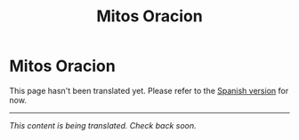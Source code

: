 ﻿---
title: Mitos Oracion
---

<!-- TODO: translation missing -->

# Mitos Oracion

This page hasn't been translated yet. Please refer to the [Spanish version](/es/mitos-oracion) for now.

---

*This content is being translated. Check back soon.*
